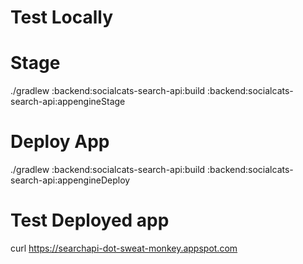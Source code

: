# Test Locally

# Stage

./gradlew :backend:socialcats-search-api:build :backend:socialcats-search-api:appengineStage

# Deploy App

./gradlew :backend:socialcats-search-api:build  :backend:socialcats-search-api:appengineDeploy

# Test Deployed app

curl  https://searchapi-dot-sweat-monkey.appspot.com